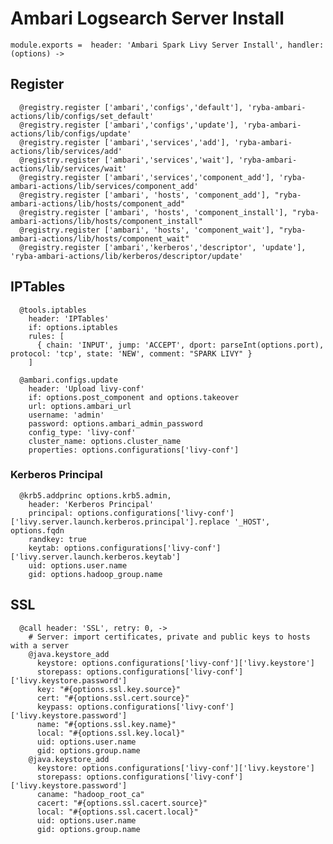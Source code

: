 

# Ambari Logsearch Server Install

    module.exports =  header: 'Ambari Spark Livy Server Install', handler: (options) ->
      
## Register

      @registry.register ['ambari','configs','default'], 'ryba-ambari-actions/lib/configs/set_default'
      @registry.register ['ambari','configs','update'], 'ryba-ambari-actions/lib/configs/update'
      @registry.register ['ambari','services','add'], 'ryba-ambari-actions/lib/services/add'
      @registry.register ['ambari','services','wait'], 'ryba-ambari-actions/lib/services/wait'
      @registry.register ['ambari','services','component_add'], 'ryba-ambari-actions/lib/services/component_add'
      @registry.register ['ambari', 'hosts', 'component_add'], "ryba-ambari-actions/lib/hosts/component_add"
      @registry.register ['ambari', 'hosts', 'component_install'], "ryba-ambari-actions/lib/hosts/component_install"
      @registry.register ['ambari', 'hosts', 'component_wait'], "ryba-ambari-actions/lib/hosts/component_wait"
      @registry.register ['ambari','kerberos','descriptor', 'update'], 'ryba-ambari-actions/lib/kerberos/descriptor/update'

## IPTables

      @tools.iptables
        header: 'IPTables'
        if: options.iptables
        rules: [
          { chain: 'INPUT', jump: 'ACCEPT', dport: parseInt(options.port), protocol: 'tcp', state: 'NEW', comment: "SPARK LIVY" }
        ]

      @ambari.configs.update
        header: 'Upload livy-conf'
        if: options.post_component and options.takeover
        url: options.ambari_url
        username: 'admin'
        password: options.ambari_admin_password
        config_type: 'livy-conf'
        cluster_name: options.cluster_name
        properties: options.configurations['livy-conf']

### Kerberos Principal

      @krb5.addprinc options.krb5.admin,
        header: 'Kerberos Principal'
        principal: options.configurations['livy-conf']['livy.server.launch.kerberos.principal'].replace '_HOST', options.fqdn
        randkey: true
        keytab: options.configurations['livy-conf']['livy.server.launch.kerberos.keytab']
        uid: options.user.name
        gid: options.hadoop_group.name

## SSL

      @call header: 'SSL', retry: 0, ->
        # Server: import certificates, private and public keys to hosts with a server
        @java.keystore_add
          keystore: options.configurations['livy-conf']['livy.keystore']
          storepass: options.configurations['livy-conf']['livy.keystore.password']
          key: "#{options.ssl.key.source}"
          cert: "#{options.ssl.cert.source}"
          keypass: options.configurations['livy-conf']['livy.keystore.password']
          name: "#{options.ssl.key.name}"
          local: "#{options.ssl.key.local}"
          uid: options.user.name
          gid: options.group.name
        @java.keystore_add
          keystore: options.configurations['livy-conf']['livy.keystore']
          storepass: options.configurations['livy-conf']['livy.keystore.password']
          caname: "hadoop_root_ca"
          cacert: "#{options.ssl.cacert.source}"
          local: "#{options.ssl.cacert.local}"
          uid: options.user.name
          gid: options.group.name
